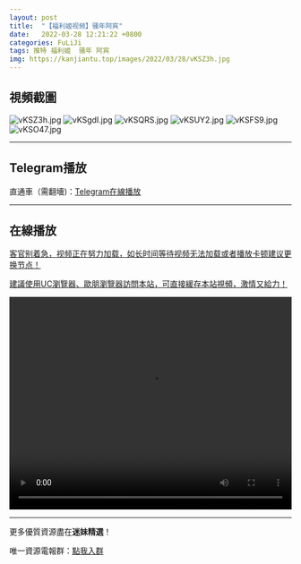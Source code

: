 ```yaml
---
layout: post
title:  "【福利姬视频】骚年阿宾"
date:   2022-03-28 12:21:22 +0800
categories: FuLiJi
tags: 推特 福利姬  骚年 阿宾
img: https://kanjiantu.top/images/2022/03/28/vKSZ3h.jpg
---
```



## 視頻截圖

![vKSZ3h.jpg](https://kanjiantu.top/images/2022/03/28/vKSZ3h.jpg)
![vKSgdI.jpg](https://kanjiantu.top/images/2022/03/28/vKSgdI.jpg)
![vKSQRS.jpg](https://kanjiantu.top/images/2022/03/28/vKSQRS.jpg)
![vKSUY2.jpg](https://kanjiantu.top/images/2022/03/28/vKSUY2.jpg)
![vKSFS9.jpg](https://kanjiantu.top/images/2022/03/28/vKSFS9.jpg)
![vKSO47.jpg](https://kanjiantu.top/images/2022/03/28/vKSO47.jpg)

* * *
## Telegram播放

直通車（需翻墻)：[Telegram在線播放](https://t.me/mimeijingxuan/278)

* * *
## 在線播放
<u>客官别着急，视频正在努力加载，如长时间等待视频无法加载或者播放卡顿建议更换节点！</u>

<u>建議使用UC瀏覽器、歐朋瀏覽器訪問本站，可直接緩存本站視頻，激情又給力！</u>
<center><video src="https://cdn.publer.io/uploads/videos/623f21b6db279761fe398535/b8b482a092da171b02e82a10a1379794.mp4" width="100%" height="380px" controls="controls"></video></center>


* * *
更多優質資源盡在**迷妹精選**！

唯一資源電報群：[點我入群](https://t.me/mimeijingxuan)


